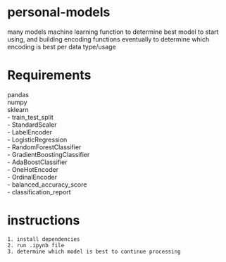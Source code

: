 # personal-models
many models machine learning function to determine best model to start using, and building encoding functions eventually to determine which encoding is best per data type/usage
# Requirements
pandas  
numpy  
sklearn  
    - train_test_split  
    - StandardScaler  
    - LabelEncoder  
    - LogisticRegression  
    - RandomForestClassifier  
    - GradientBoostingClassifier  
    - AdaBoostClassifier  
    - OneHotEncoder  
    - OrdinalEncoder  
    - balanced_accuracy_score  
    - classification_report  
# instructions
    1. install dependencies  
    2. run .ipynb file  
    3. determine which model is best to continue processing  